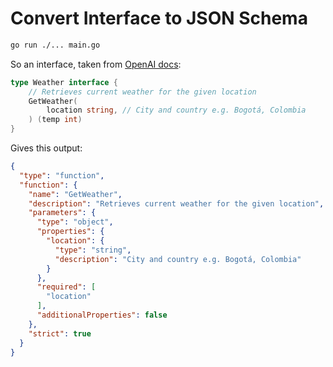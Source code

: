 # Convert Interface to JSON Schema

```bash
go run ./... main.go
```

So an interface, taken from [OpenAI docs](https://platform.openai.com/docs/guides/function-calling#defining-functions):

```go
type Weather interface {
    // Retrieves current weather for the given location
    GetWeather(
        location string, // City and country e.g. Bogotá, Colombia
    ) (temp int)
}
```

Gives this output:

```json
{
  "type": "function",
  "function": {
    "name": "GetWeather",
    "description": "Retrieves current weather for the given location",
    "parameters": {
      "type": "object",
      "properties": {
        "location": {
          "type": "string",
          "description": "City and country e.g. Bogotá, Colombia"
        }
      },
      "required": [
        "location"
      ],
      "additionalProperties": false
    },
    "strict": true
  }
}
```
